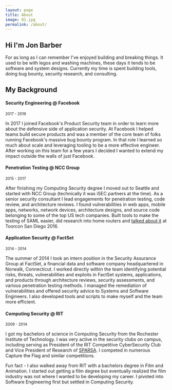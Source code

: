 ```yaml
---
layout: page
title: About
image: 01.jpg
permalink: /about/
---
```


## Hi I'm Jon Barber

For as long as I can remember I've enjoyed building and breaking things. It used to be with legos and washing machines, these days it tends to be software and system designs. Currently my time is spent building tools, doing bug bounty, security research, and consulting.


## My Background

#### Security Engineering @ Facebook
<small>2017 - 2019</small>

In 2017 I joined Facebook's Product Security team in order to learn more about
the defensive side of application security. At Facebook I helped teams build
secure products and was a member of the core team of folks running Facebook's
massive bug bounty program. In that role I learned so much about scale and
leveraging tooling to be a more effective engineer. After working on this team
for a few years I decided I wanted to extend my impact outside the walls of just
Facebook.


#### Penetration Testing @ NCC Group
<small>2015 - 2017</small>

After finishing my Computing Security degree I moved out to Seattle and started with NCC Group (technically it was iSEC partners at the time). As a senior security consultant I lead engagements for penetration testing, code review, and architecture reviews. I found vulnerabilities in web apps, mobile apps, networks, network devices, architecture designs, and source code belonging to some of the top US tech companies. Built tools to make the testing of SAML easier, did research into home routers and <a href="https://infocondb.org/con/toorcon/toorcon-san-diego-18/the-wireless-elephant-in-the-living-room">talked about it</a> at Toorcon San Diego 2016.


#### Application Security @ FactSet
<small>2014 - 2014</small>

The summer of 2014 I took an intern position in the Security Assurance Group at FactSet, a financial data and software company headquartered in Norwalk, Connecticut. I worked directly within the team identifying potential risks, threats, vulnerabilities and exploits in FactSet systems, applications, and products through architecture reviews, security assessments, and various penetration testing methods. I managed the remediation of vulnerabilities and offered security advice to Systems and Software Engineers. I also developed tools and scripts to make myself and the team more efficient.


#### Computing Security @ RIT
<small>2009 - 2014</small>

I got my bachelors of science in Computing Security from the Rochester Institute of Technology. I was very active in the security clubs on campus, including serving as President of the RIT Competitive CyberSecurity Club and Vice President of Research of <a href="https://ritpedia.rit.edu/Security_Practices_and_Research_Student_Association">SPARSA</a>. I competed in numerous Capture the Flag and similar competitions.

Fun fact - I also walked away from RIT with a bachelors degree in Film and
Animation. I started out getting a film degree but eventually realized the film
industry was not where I wanted to be developing my career. I pivoted into
Software Engineering first but settled in Computing Security.
